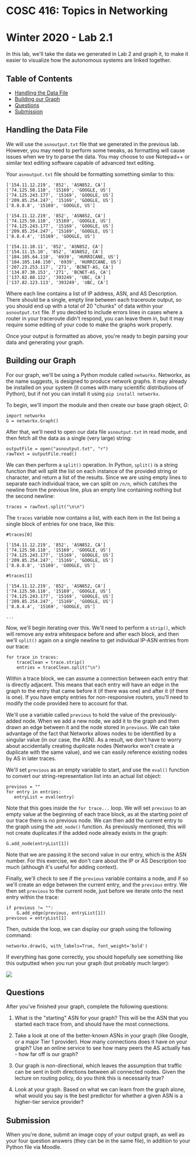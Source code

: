 # COSC 416: Topics in Networking
# Winter 2020 - Lab 2.1

In this lab, we'll take the data we generated in Lab 2 and graph it, to make it easier to visualize how the autonomous systems are linked together.

## Table of Contents
- [Handling the Data File](#data)
- [Building our Graph](#graph)
- [Questions](#questions)
- [Submission](#sub)

<a name="data"></a>
## Handling the Data File

We will use the ```asnoutput.txt``` file that we generated in the previous lab. However, you may need to perform some tweaks, as formatting will cause issues when we try to parse the data. You may choose to use Notepad++ or similar text editing software capable of advanced text editing.

Your ```asnoutput.txt``` file should be formatting something similar to this:

```
['154.11.12.219', '852', 'ASN852, CA']
['74.125.50.110', '15169', 'GOOGLE, US']
['74.125.243.177', '15169', 'GOOGLE, US']
['209.85.254.247', '15169', 'GOOGLE, US']
['8.8.8.8', '15169', 'GOOGLE, US']

['154.11.12.219', '852', 'ASN852, CA']
['74.125.50.110', '15169', 'GOOGLE, US']
['74.125.243.177', '15169', 'GOOGLE, US']
['209.85.254.247', '15169', 'GOOGLE, US']
['8.8.4.4', '15169', 'GOOGLE, US']

['154.11.10.11', '852', 'ASN852, CA']
['154.11.15.10', '852', 'ASN852, CA']
['184.105.64.110', '6939', 'HURRICANE, US']
['184.105.148.150', '6939', 'HURRICANE, US']
['207.23.253.117', '271', 'BCNET-AS, CA']
['134.87.30.153', '271', 'BCNET-AS, CA']
['137.82.88.122', '393249', 'UBC, CA']
['137.82.123.113', '393249', 'UBC, CA']
```

Where each line contains a list of IP address, ASN, and AS Description. There should be a single, empty line between each traceroute output, so you should end up with a total of 20 "chunks" of data within your ```asnoutput.txt``` file. If you decided to include errors lines in cases where a router in your traceroute didn't respond, you can leave them in, but it may require some editing of your code to make the graphs work properly.

Once your output is formatted as above, you're ready to begin parsing your data and generating your graph.

<a name="graph"></a>
## Building our Graph

For our graph, we'll be using a Python module called ```networkx```. Networkx, as the name suggests, is designed to produce network graphs. It may already be installed on your system (it comes with many scientific distributions of Python), but if not you can install it using ```pip install networkx```.

To begin, we'll import the module and then create our base graph object, *G*:

```
import networkx
G = networkx.Graph()
```

After that, we'll need to open our data file ```asnoutput.txt``` in read mode, and then fetch all the data as a single (very large) string:

```
outputFile = open("asnoutput.txt", "r")
rawText = outputFile.read()
```

We can then perform a ```split()``` operation. In Python, ```split()``` is a string function that will split the list on each instance of the provided string or character, and return a list of the results. Since we are using empty lines to separate each individual trace, we can split on ```/n/n```, which catches the newline from the previous line, plus an empty line containing nothing but the second newline:

```
traces = rawText.split("\n\n")
```

The ```traces``` variable now contains a list, with each item in the list being a single block of entries for one trace, like this:

```
#traces[0]

['154.11.12.219', '852', 'ASN852, CA']
['74.125.50.110', '15169', 'GOOGLE, US']
['74.125.243.177', '15169', 'GOOGLE, US']
['209.85.254.247', '15169', 'GOOGLE, US']
['8.8.8.8', '15169', 'GOOGLE, US']

#traces[1]

['154.11.12.219', '852', 'ASN852, CA']
['74.125.50.110', '15169', 'GOOGLE, US']
['74.125.243.177', '15169', 'GOOGLE, US']
['209.85.254.247', '15169', 'GOOGLE, US']
['8.8.4.4', '15169', 'GOOGLE, US']

...
```

Now, we'll begin iterating over this. We'll need to perform a ```strip()```, which will remove any extra whitespace before and after each block, and then we'll ```split()``` again on a single newline to get individual IP-ASN entries from our trace:

```
for trace in traces:
    traceClean = trace.strip()
	entries = traceClean.split("\n")
```

Within a trace block, we can assume a connection between each entry that is directly adjacent. This means that each entry will have an edge in the graph to the entry that came before it (if there was one) and after it (if there is one). If you have empty entries for non-responsive routers, you'll need to modify the code provided here to account for that.

We'll use a variable called ```previous``` to hold the value of the previously-added node. When we add a new node, we add it to the graph and then drawn an edge between it and the node stored in ```previous```. We can take advantage of the fact that Networkx allows nodes to be identified by a singular value (in our case, the ASN). As a result, we don't have to worry about accidentally creating duplicate nodes (Networkx won't create a duplicate with the same value), and we can easily reference existing nodes by AS in later traces.

We'll set ```previous``` as an empty variable to start, and use the ```eval()``` function to convert our string-representation list into an actual list object:

```
previous = ""
for entry in entries:
   entryList = eval(entry)
```

Note that this goes inside the ```for trace...``` loop. We will set ```previous``` to an empty value at the beginning of each trace block, as at the starting point of our trace there is no previous node. We can then add the current entry to the graph using the ```add_node()``` function. As previously mentioned, this will not create duplicates if the added node already exists in the graph:

```
G.add_node(entryList[1])
```

Note that we are passing it the second value in our entry, which is the ASN number. For this exercise, we don't care about the IP or AS Description too much (although it's useful for adding context).

Finally, we'll check to see if the ```previous``` variable contains a node, and if so we'll create an edge between the current entry, and the ```previous``` entry. We then set ```previous``` to the current node, just before we iterate onto the next entry within the trace:

```
if previous != "":
    G.add_edge(previous, entryList[1])
previous = entryList[1]
```

Then, outside the loop, we can display our graph using the following command:

```
networkx.draw(G, with_labels=True, font_weight='bold')
```

If everything has gone correctly, you should hopefully see something like this outputted when you run your graph (but probably much larger):

<img src="https://i.imgur.com/QBstbX3.png">

<a name="questions"></a>
## Questions

After you've finished your graph, complete the following questions:

1. What is the "starting" ASN for your graph? This will be the ASN that you started each trace from, and should have the most connections.

2. Take a look at one of the better-known ASNs in your graph (like Google, or a major Tier 1 provider). How many connections does it have on your graph? Use an online service to see how many peers the AS actually has - how far off is our graph?

3. Our graph is non-directional, which leaves the assumption that traffic can be sent in both directions between all connected nodes. Given the lecture on routing policy, do you think this is necessarily true?

4. Look at your graph. Based on what we can learn from the graph alone, what would you say is the best predictor for whether a given ASN is a higher-tier service provider?

<a name="sub"></a>
## Submission

When you're done, submit an image copy of your output graph, as well as your four question answers (they can be in the same file), in addition to your Python file via Moodle.
